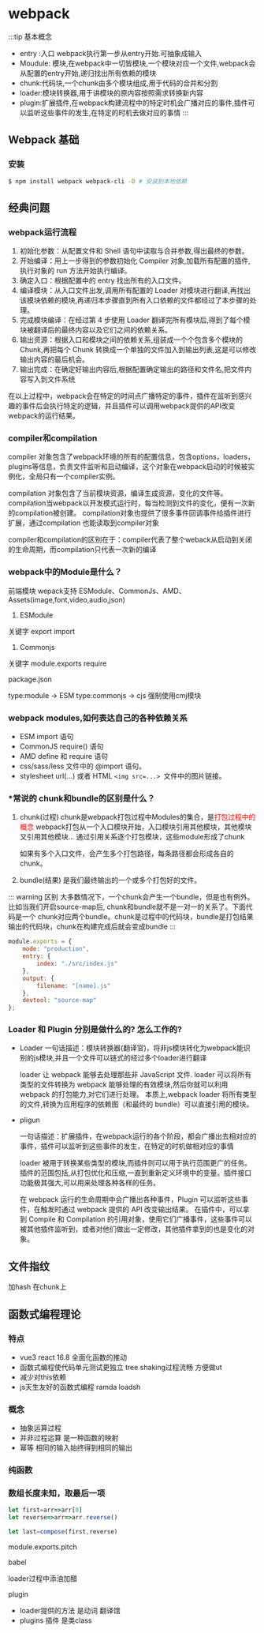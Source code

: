 
# webpack

:::tip 基本概念
- entry :入口 webpack执行第一步从entry开始.可抽象成输入
- Moudule: 模块,在webpack中一切皆模块,一个模块对应一个文件,webpack会从配置的entry开始,递归找出所有依赖的模块
- chunk:代码块,一个chunk由多个模块组成,用于代码的合并和分割
- loader:模块转换器,用于讲模块的原内容按照需求转换新内容
- plugin:扩展插件,在webpack构建流程中的特定时机会广播对应的事件,插件可以监听这些事件的发生,在特定的时机去做对应的事情
:::

## Webpack 基础

### 安装
```sh
$ npm install webpack webpack-cli -D # 安装到本地依赖
```


## 经典问题
### webpack运行流程
1. 初始化参数：从配置文件和 Shell 语句中读取与合并参数,得出最终的参数。
2. 开始编译：用上一步得到的参数初始化 Compiler 对象,加载所有配置的插件,执行对象的 run 方法开始执行编译。
3. 确定入口：根据配置中的 entry 找出所有的入口文件。
4. 编译模块：从入口文件出发,调用所有配置的 Loader 对模块进行翻译,再找出该模块依赖的模块,再递归本步骤直到所有入口依赖的文件都经过了本步骤的处理。
5. 完成模块编译：在经过第 4 步使用 Loader 翻译完所有模块后,得到了每个模块被翻译后的最终内容以及它们之间的依赖关系。
6. 输出资源：根据入口和模块之间的依赖关系,组装成一个个包含多个模块的 Chunk,再把每个 Chunk 转换成一个单独的文件加入到输出列表,这是可以修改输出内容的最后机会。
7. 输出完成：在确定好输出内容后,根据配置确定输出的路径和文件名,把文件内容写入到文件系统

在以上过程中，webpack会在特定的时间点广播特定的事件，插件在监听到感兴趣的事件后会执行特定的逻辑，并且插件可以调用webpack提供的API改变webpack的运行结果。

### compiler和compilation

compiler 对象包含了webpack环境的所有的配置信息，包含options，loaders，plugins等信息，负责文件监听和启动编译，这个对象在webpack启动的时候被实例化，全局只有一个compiler实例。 

compilation 对象包含了当前模块资源，编译生成资源，变化的文件等。
compilation当webpack以开发模式运行时，每当检测到文件的变化，便有一次新的compilation被创建。
compilation对象也提供了很多事件回调事件给插件进行扩展，通过compilation 也能读取到compiler对象

compiler和compilation的区别在于：compiler代表了整个weback从启动到关闭的生命周期，而compilation只代表一次新的编译

### webpack中的Module是什么？

前端模块
wepack支持 ESModule、CommonJs、AMD、Assets(image,font,video,audio,json)

1. ESModule

关键字 export import

1. Commonjs
   
关键字 module.exports require

package.json

type:module -> ESM
type:commonjs -> cjs 强制使用cmj模块

### webpack modules,如何表达自己的各种依赖关系
* ESM import 语句
* CommonJS require() 语句
* AMD define 和 require 语句
* css/sass/less 文件中的 @import 语句。
* stylesheet url(...) 或者 HTML `<img src=...> `文件中的图片链接。

### *常说的 chunk和bundle的区别是什么？

1. chunk(过程)
   chunk是webpack打包过程中Modules的集合，是<span style='color:red'>打包过程中的概念</span>
   webpack打包从一个入口模块开始，入口模块引用其他模块，其他模块又引用其他模块...
   通过引用关系逐个打包模块，这些module形成了chunk

   如果有多个入口文件，会产生多个打包路径，每条路径都会形成各自的chunk。

2. bundle(结果)
  是我们最终输出的一个或多个打包好的文件。

::: warning 区别
大多数情况下，一个chunk会产生一个bundle，但是也有例外。
比如当我们开启source-map后, chunk和bundle就不是一对一的关系了。下面代码是一个
chunk对应两个bundle。chunk是过程中的代码块，bundle是打包结果输出的代码块，chunk在构建完成后就会变成bundle
::: 

```js
module.exports = {
    mode: "production",
    entry: {
        index: "./src/index.js"
    },
    output: {
        filename: "[name].js"
    },
    devtool: "source-map"
};
```



### Loader 和 Plugin 分别是做什么的? 怎么工作的?

- Loader 
    一句话描述：模块转换器(翻译官)，将非js模块转化为webpack能识别的js模块,并且一个文件可以链式的经过多个loader进行翻译

    loader 让 webpack 能够去处理那些非 JavaScript 文件.
    loader 可以将所有类型的文件转换为 webpack 能够处理的有效模块,然后你就可以利用 webpack 的打包能力,对它们进行处理。
    本质上,webpack loader 将所有类型的文件,转换为应用程序的依赖图（和最终的 bundle）可以直接引用的模块。
- pligun

    一句话描述：扩展插件，在webpack运行的各个阶段，都会广播出去相对应的事件，插件可以监听到这些事件的发生，在特定的时机做相对应的事情
    
    loader 被用于转换某些类型的模块,而插件则可以用于执行范围更广的任务。
    插件的范围包括,从打包优化和压缩,一直到重新定义环境中的变量。插件接口功能极其强大,可以用来处理各种各样的任务。

    在 webpack 运行的生命周期中会广播出各种事件，Plugin 可以监听这些事件，在触发时通过 webpack 提供的 API 改变输出结果。
    在插件中，可以拿到 Compile 和 Compilation 的引用对象，使用它们广播事件，这些事件可以被其他插件监听到，或者对他们做出一定修改，其他插件拿到的也是变化的对象。
## 文件指纹

加hash  在chunk上


## 函数式编程理论

### 特点
- vue3 react 16.8 全面化函数的推动
- 函数式编程使代码单元测试更独立 tree shaking过程流畅 方便做ut
- 减少对this依赖
- js天生友好的函数式编程 ramda loadsh

### 概念

- 抽象运算过程
- 并非过程运算 是一种函数的映射
- 幂等 相同的输入始终得到相同的输出 

### 纯函数

### 数组长度未知，取最后一项
```js
let first=arr=>arr[0]
let reverse=>arr=>arr.reverse()

let last=compose(first,reverse)
```

module.exports.pitch

babel
 

 loader过程中添油加醋

 plugin     
 - loader提供的方法 是动词 翻译馆
 - plugins 插件 是类class